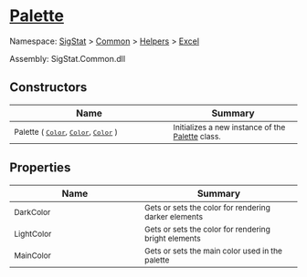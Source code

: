 # [Palette](./Palette.md)

Namespace: [SigStat]() > [Common](./../../README.md) > [Helpers](./../README.md) > [Excel](./README.md)

Assembly: SigStat.Common.dll


## Constructors

| Name | Summary | 
| --- | --- | 
| <sub>Palette ( [`Color`](https://docs.microsoft.com/en-us/dotnet/api/System.Drawing.Color), [`Color`](https://docs.microsoft.com/en-us/dotnet/api/System.Drawing.Color), [`Color`](https://docs.microsoft.com/en-us/dotnet/api/System.Drawing.Color) )</sub><img width=200 style="cursor:not-allowed;pointer-events:none;"/>| <sub>Initializes a new instance of the [Palette](https://github.com/hargitomi97/sigstat/blob/master/docs/md/SigStat/Common/Helpers/Excel/Palette.md) class.</sub>| <br>


## Properties

| Name | Summary | 
| --- | --- | 
| <sub>DarkColor</sub><img width=200 style="cursor:not-allowed;pointer-events:none;"/>| <sub>Gets or sets the color for rendering darker elements</sub>| <br>
| <sub>LightColor</sub><img width=200 style="cursor:not-allowed;pointer-events:none;"/>| <sub>Gets or sets the color for rendering bright elements</sub>| <br>
| <sub>MainColor</sub><img width=200 style="cursor:not-allowed;pointer-events:none;"/>| <sub>Gets or sets the main color used in the palette</sub>| <br>


